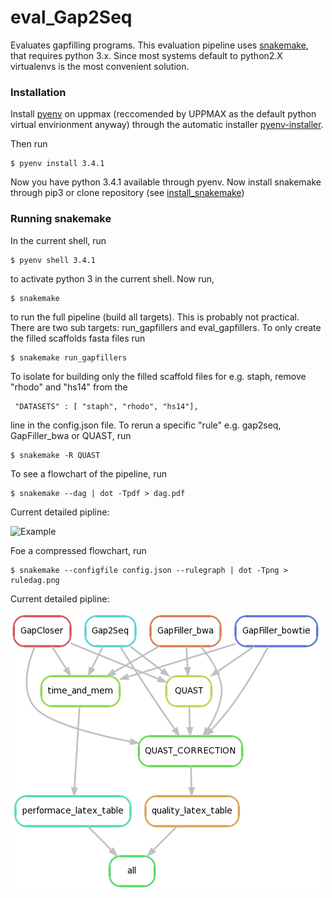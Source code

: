 # eval_Gap2Seq

Evaluates gapfilling programs. This evaluation pipeline uses [snakemake](https://bitbucket.org/johanneskoester/snakemake/wiki/Home), that requires python 3.x. Since most systems default to python2.X virtualenvs is the most convenient solution. 

### Installation
Install [pyenv](https://github.com/yyuu/pyenv) on uppmax (reccomended by UPPMAX as the default python virtual envirionment anyway) through the automatic installer [pyenv-installer](https://github.com/yyuu/pyenv-installer).

Then run 

    $ pyenv install 3.4.1

Now you have python 3.4.1 available through pyenv. Now install snakemake through pip3 or clone repository (see [install_snakemake](https://bitbucket.org/johanneskoester/snakemake/wiki/Documentation#markdown-header-installation))

### Running snakemake

In the current shell, run

    $ pyenv shell 3.4.1

to activate python 3 in the current shell. Now run,

    $ snakemake

to run the full pipeline (build all targets). This is probably not practical. There are two sub targets: run_gapfillers and eval_gapfillers. To only create the filled scaffolds fasta files run

    $ snakemake run_gapfillers

To isolate for building only the filled scaffold files for e.g. staph, remove "rhodo" and "hs14" from the

     "DATASETS" : [ "staph", "rhodo", "hs14"],

line in the config.json file. To rerun a specific "rule" e.g. gap2seq, GapFiller_bwa or QUAST, run

    $ snakemake -R QUAST 


To see a flowchart of the pipeline, run 

    $ snakemake --dag | dot -Tpdf > dag.pdf


Current detailed pipline:

![Example](figures/dag.png)

Foe a compressed flowchart, run

	$ snakemake --configfile config.json --rulegraph | dot -Tpng > ruledag.png

Current detailed pipline:

![Example](figures/ruledag.png)